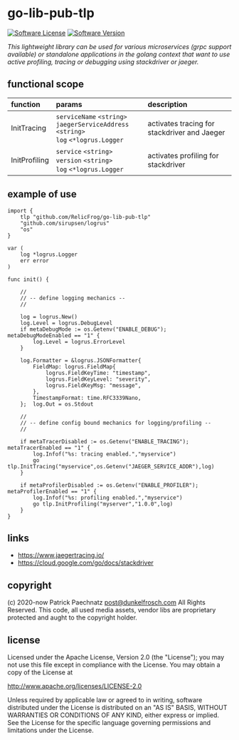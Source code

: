 # go-lib-pub-tlp

[![Software License](https://img.shields.io/badge/license-APACHE%202.0-CB212D.svg)](LICENSE)
[![Software Version](https://img.shields.io/badge/version-1.0.0-green.svg)]()

_This lightweight library can be used for various microservices (grpc support available) or standalone applications in the golang context that want to use active profiling, tracing or debugging using stackdriver or jaeger._

## functional scope

| function      | params  | description  |
|:--------------|:--------|:-------------|
| InitTracing   | `serviceName` `<string>` <br/> `jaegerServiceAddress` `<string>` <br/> `log` `<*logrus.Logger` | activates tracing for stackdriver and Jaeger |
| InitProfiling | `service` `<string>` <br/> `version` `<string>` <br/> `log` `<*logrus.Logger` | activates profiling for stackdriver |

## example of use

```
import {
    tlp "github.com/RelicFrog/go-lib-pub-tlp"
    "github.com/sirupsen/logrus"
    "os"
}

var (
	log *logrus.Logger
    err error
)

func init() {

	//
	// -- define logging mechanics --
	//

	log = logrus.New()
	log.Level = logrus.DebugLevel
	if metaDebugMode := os.Getenv("ENABLE_DEBUG"); metaDebugModeEnabled == "1" {
		log.Level = logrus.ErrorLevel
	}

	log.Formatter = &logrus.JSONFormatter{
		FieldMap: logrus.FieldMap{
			logrus.FieldKeyTime: "timestamp",
			logrus.FieldKeyLevel: "severity",
			logrus.FieldKeyMsg: "message",
		},
		TimestampFormat: time.RFC3339Nano,
	};  log.Out = os.Stdout

	//
	// -- define config bound mechanics for logging/profiling --
	//

	if metaTracerDisabled := os.Getenv("ENABLE_TRACING"); metaTracerEnabled == "1" {
		log.Infof("%s: tracing enabled.","myservice")
		go tlp.InitTracing("myservice",os.Getenv("JAEGER_SERVICE_ADDR"),log)
	}

	if metaProfilerDisabled := os.Getenv("ENABLE_PROFILER"); metaProfilerEnabled == "1" {
		log.Infof("%s: profiling enabled.","myservice")
		go tlp.InitProfiling("myserver","1.0.0",log)
	}
}
```

## links

- https://www.jaegertracing.io/
- https://cloud.google.com/go/docs/stackdriver

## copyright

(c) 2020-now Patrick Paechnatz <post@dunkelfrosch.com> All Rights Reserved. This code, all used media assets, vendor libs are proprietary protected and aught to the copyright holder.

## license

Licensed under the Apache License, Version 2.0 (the "License"); you may not use this file except in compliance with the License. You may obtain a copy of the License at

http://www.apache.org/licenses/LICENSE-2.0

Unless required by applicable law or agreed to in writing, software distributed under the License is distributed on an "AS IS" BASIS, WITHOUT WARRANTIES OR CONDITIONS OF ANY KIND, either express or implied. See the License for the specific language governing permissions and limitations under the License.

